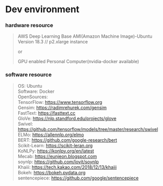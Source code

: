 # Dev environment

### hardware resource
> AWS Deep Learning Base AMI(Amazon Machine Image)-Ubuntu Version 18.3 // p2.xlarge instance
>
> or
> 
> GPU enabled Personal Computer(nvidia-docker available)
><br>

### software resource
> OS: Ubuntu<br>
> Software: Docker<br>
> OpenSources: <br>
> TensorFlow: https://www.tensorflow.org <br>
> Gensim: https://radimrehurek.com/gensim <br>
> FastText: https://fasttext.cc <br>
> GloVe: https://nlp.standford.edu/projects/glove <br>
> Swivel: https://github.com/tensorflow/models/tree/master/research/swivel <br>
> ELMo: https://allennlp.org/elmo <br>
> BERT: https://github.com/google-research/bert <br>
> Scikit-Learn: https://scikit-leran.org <br>
> KoNLPy: https://konlpy.org/en/latest <br>
> Mecab: https://eunjeon.blogspot.com <br>
> soynlp: https://github.com/lovit/soynlp <br>
> Khaiii: https://tech.kakao.com/2018/12/13/khaiii <br>
> Bokeh: https://bokeh.pydata.org <br>
> sentencepiece: https://github.com/google/sentencepiece <br>
